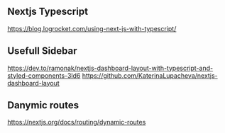 ## Nextjs Typescript

https://blog.logrocket.com/using-next-js-with-typescript/

## Usefull Sidebar
https://dev.to/ramonak/nextjs-dashboard-layout-with-typescript-and-styled-components-3ld6
https://github.com/KaterinaLupacheva/nextjs-dashboard-layout

## Danymic routes
https://nextjs.org/docs/routing/dynamic-routes
